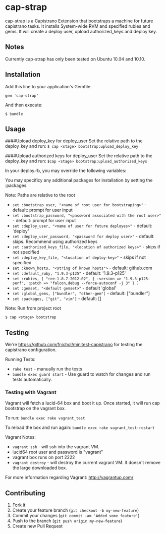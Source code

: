 # cap-strap

  cap-strap is a Capistrano Extension that bootstraps a machine for future capistrano tasks.
It installs System-wide RVM and specified rubies and gems. It will create a deploy user, upload authorized_keys and
deploy key.

## Notes

Currently cap-strap has only been tested on Ubuntu 10.04 and 10.10.

## Installation

Add this line to your application's Gemfile:

    gem 'cap-strap'

And then execute:

    $ bundle

## Usage

####Upload deploy_key for deploy_user
Set the relative path to the deploy_key and run:
 `$ cap <stage> bootstrap:upload_deploy_key`

####Upload authorized keys for deploy_user
Set the relative path to the deploy_key and run:
  `$cap <stage> bootstrap:upload_authorized_keys`

In your deploy.rb, you may override the following variables:

You may specificy any additional packages for installation by setting the :packages.

Note: Paths are relative to the root

* `set :bootstrap_user, "<name of root user for bootstraping>"` - default: prompt for user input
* `set :bootstrap_password, "<password associated with the root user>"` - default: prompt for user input
* `set :deploy_user, "<name of user for future deployes>"` - default: 'deploy'
* `set :deploy_user_password, "<password for deploy user>"` - default: skips. Recommend using authorized keys
* `set :authorized_keys_file, "<location of authorized keys>"` - skips if not specified
* `set :deploy_key_file, "<location of deploy-key>"` - skips if not specified
* `set :known_hosts, "<string of known hosts">` - default: github.com
* `set :default_ruby, "1.9.3-p125"` - default: '1.9.3-p125'
* `set :rubies, [
                  "ree-1.8.7-2012.02",
                  {
                    :version => "1.9.3-p125-perf",
                    :patch => "falcon,debug --force-autoconf -j 3"
                  }
                ]`
* `set :gemset, "<default gemset>"` - default 'global'
* `set :global_gems, ["bundler", "other-gem"]` - default: ["bundler"]
* `set :packages, ["git", "vim"]` - default: []

Note: Run from project root

    $ cap <stage> bootstrap

## Testing

 We're https://github.com/fnichol/minitest-capistrano for testing the capistrano
configuration.

Running Tests:

* `rake test` - manually run the tests
* `bundle exec guard start` - Use guard to watch for changes and run tests automatically.

### Testing with Vagrant

Vagrant will fetch a lucid-64 box and boot it up. Once started, it will run
cap bootstrap on the vagrant box.

To run: `bundle exec rake vagrant_test`

To reload the box and run again: `bundle exec rake vagrant_test:restart`

Vagrant Notes:

* `vagrant ssh` - will ssh into the vagrant VM.
* lucid64 root user and password is "vagrant"
* vagrant box runs on port 2222
* `vagrant destroy` - will destroy the current vagrant VM. It doesn't remove the large downloaded box.

For more information regarding Vagrant: http://vagrantup.com/

## Contributing

1. Fork it
2. Create your feature branch (`git checkout -b my-new-feature`)
3. Commit your changes (`git commit -am 'Added some feature'`)
4. Push to the branch (`git push origin my-new-feature`)
5. Create new Pull Request
